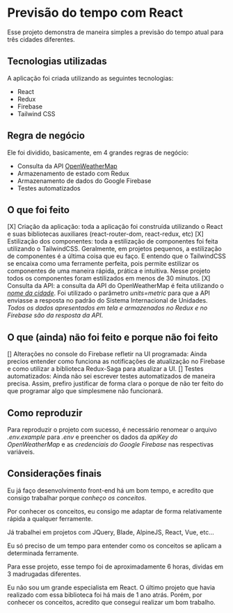 # Previsão do tempo com React

Esse projeto demonstra de maneira simples a previsão do tempo atual para três cidades diferentes.

## Tecnologias utilizadas

A aplicação foi criada utilizando as seguintes tecnologias:
- React
- Redux
- Firebase
- Tailwind CSS

## Regra de negócio

Ele foi dividido, basicamente, em 4 grandes regras de negócio:
- Consulta da API [OpenWeatherMap](https://openweathermap.org/current#name)
- Armazenamento de estado com Redux
- Armazenamento de dados do Google Firebase
- Testes automatizados

## O que foi feito

[X] Criação da aplicação: toda a aplicação foi construída utilizando o React e suas bibliotecas auxiliares
(react-router-dom, react-redux, etc)
[X] Estilização dos componentes: toda a estilização de componentes foi feita utilizando o TailwindCSS.
Geralmente, em projetos pequenos, a estilização de componentes é a última coisa que eu faço. E entendo que o TailwindCSS se encaixa como uma ferramente perfeita, pois permite estilizar os componentes de uma maneira rápida, prática e intuitiva. Nesse projeto todos os componentes foram estilizados em menos de 30 minutos.
[X] Consulta da API: a consulta da API do OpenWeatherMap é feita utilizando o *[nome da cidade](https://openweathermap.org/current#name)*. Foi utilizado o parâmetro *units=metric* para que a API enviasse a resposta no padrão do Sistema Internacional de Unidades. *Todos os dados apresentados em tela e armazenados no Redux e no Firebase são da resposta da API*.

## O que (ainda) não foi feito e porque não foi feito

[] Alterações no console do Firebase refletir na UI programada: Ainda precios entender como funciona as notificações de atualização no Firebase e como utilizar a biblioteca Redux-Saga para atualizar a UI.
[] Testes automatizados: Ainda não sei escrever testes automatizados de maneira precisa. Assim, prefiro justificar de forma clara o porque de não ter feito do que programar algo que simplesmene não funcionará.

## Como reproduzir

Para reproduzir o projeto com sucesso, é necessário renomear o arquivo *.env.example* para *.env*
e preencher os dados da *apiKey do OpenWeatherMap* e as *credenciais do Google Firebase* nas
respectivas variáveis.

## Considerações finais

Eu já faço desenvolvimento front-end há um bom tempo, e acredito que consigo trabalhar porque *conheço os conceitos*.

Por conhecer os conceitos, eu consigo me adaptar de forma relativamente rápida a qualquer ferramente.

Já trabalhei em projetos com JQuery, Blade, AlpineJS, React, Vue, etc...

Eu só preciso de um tempo para entender como os conceitos se aplicam a determinada ferramente.

Para esse projeto, esse tempo foi de aproximadamente 6 horas, dividas em 3 madrugadas diferentes.

Eu não sou um grande especialista em React. O último projeto que havia realizado com essa biblioteca foi há mais de 1 ano atrás. Porém, por conhecer os conceitos, acredito que consegui realizar um bom trabalho.